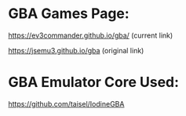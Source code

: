 # GBA Games Page:

https://ev3commander.github.io/gba/ (current link)

https://jsemu3.github.io/gba (original link)

# GBA Emulator Core Used:

https://github.com/taisel/IodineGBA
